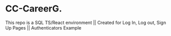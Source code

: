 # CC-CareerG.
This repo is a SQL TS/React environment || Created for Log In, Log out, Sign Up Pages || Authenticators Example
